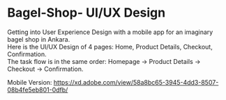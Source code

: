 # Bagel-Shop- UI/UX Design
Getting into User Experience Design with a mobile app for an imaginary bagel shop in Ankara. <br />
Here is the UI/UX Design of 4 pages: Home, Product Details, Checkout, Confirmation. <br />
The task flow is in the same order: Homepage -> Product Details -> Checkout -> Confirmation. <br />

Mobile Version: https://xd.adobe.com/view/58a8bc65-3945-4dd3-8507-08b4fe5eb801-0dfb/
